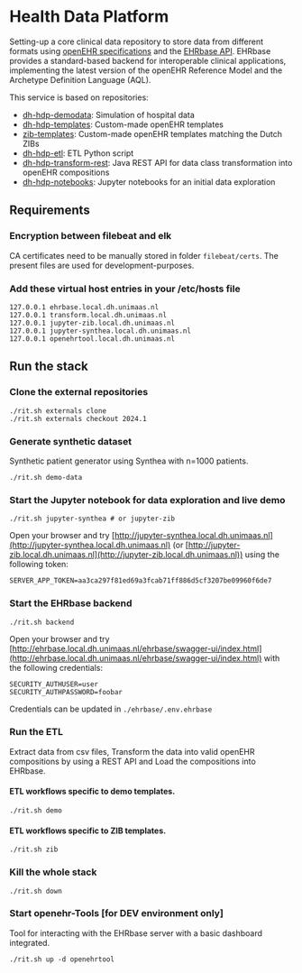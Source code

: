 # Health Data Platform

Setting-up a core clinical data repository to store data from different formats using [openEHR specifications](https://specifications.openehr.org/) and the [EHRbase API](https://ehrbase.org/about-ehrbase/).
EHRbase provides a standard-based backend for interoperable clinical applications, implementing the latest version of the openEHR Reference Model and the Archetype Definition Language (AQL).

This service is based on repositories:

- [dh-hdp-demodata](https://github.com/MaastrichtUniversity/dh-hdp-demodata/tree/2024.1): Simulation of hospital data
- [dh-hdp-templates](https://github.com/um-datahub/dh-hdp-templates/tree/2024.1): Custom-made openEHR templates
- [zib-templates](https://github.com/um-datahub/zib-templates/tree/2024.1): Custom-made openEHR templates matching the Dutch ZIBs
- [dh-hdp-etl](https://github.com/MaastrichtUniversity/dh-hdp-etl/tree/2024.1): ETL Python script
- [dh-hdp-transform-rest](https://github.com/MaastrichtUniversity/dh-hdp-transform-rest/tree/2024.1): Java REST API for data class transformation into openEHR compositions
- [dh-hdp-notebooks](https://github.com/MaastrichtUniversity/dh-hdp-notebooks/tree/2024.1): Jupyter notebooks for an initial data exploration

## Requirements

### Encryption between filebeat and elk

CA certificates need to be manually stored in folder `filebeat/certs`.
The present files are used for development-purposes.

### Add these virtual host entries in your /etc/hosts file

```
127.0.0.1 ehrbase.local.dh.unimaas.nl
127.0.0.1 transform.local.dh.unimaas.nl
127.0.0.1 jupyter-zib.local.dh.unimaas.nl
127.0.0.1 jupyter-synthea.local.dh.unimaas.nl
127.0.0.1 openehrtool.local.dh.unimaas.nl
```

## Run the stack

### Clone the external repositories

```
./rit.sh externals clone
./rit.sh externals checkout 2024.1
```

### Generate synthetic dataset

Synthetic patient generator using Synthea with n=1000 patients.

```
./rit.sh demo-data
```

### Start the Jupyter notebook for data exploration and live demo

```
./rit.sh jupyter-synthea # or jupyter-zib
```

Open your browser and try [http://jupyter-synthea.local.dh.unimaas.nl](http://jupyter-synthea.local.dh.unimaas.nl) (or [http://jupyter-zib.local.dh.unimaas.nl](http://jupyter-zib.local.dh.unimaas.nl)) using the following token:

```
SERVER_APP_TOKEN=aa3ca297f81ed69a3fcab71ff886d5cf3207be09960f6de7
```

### Start the EHRbase backend

```
./rit.sh backend
```

Open your browser and try [http://ehrbase.local.dh.unimaas.nl/ehrbase/swagger-ui/index.html](http://ehrbase.local.dh.unimaas.nl/ehrbase/swagger-ui/index.html) with the following credentials:

```
SECURITY_AUTHUSER=user
SECURITY_AUTHPASSWORD=foobar
```

Credentials can be updated in `./ehrbase/.env.ehrbase`

### Run the ETL

Extract data from csv files, Transform the data into valid openEHR compositions by using a REST API and Load the compositions into EHRbase.

#### ETL workflows specific to demo templates.

```
./rit.sh demo
```

#### ETL workflows specific to ZIB templates.

```
./rit.sh zib
```

### Kill the whole stack

```
./rit.sh down
```

### Start openehr-Tools [for DEV environment only]

Tool for interacting with the EHRbase server with a basic dashboard integrated.

```
./rit.sh up -d openehrtool
```
